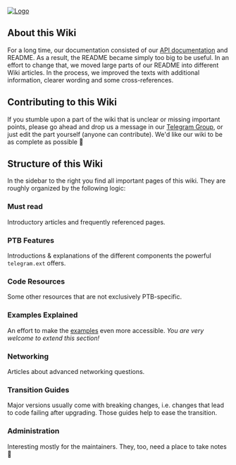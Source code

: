 [![Logo](https://github.com/python-telegram-bot/logos/raw/master/logo-text/png/ptb-logo-text_768.png)](https://python-telegram-bot.org/)

## About this Wiki
For a long time, our documentation consisted of our [API documentation](http://python-telegram-bot.readthedocs.io/) and README. As a result, the README became simply too big to be useful. In an effort to change that, we moved large parts of our README into different Wiki articles. In the process, we improved the texts with additional information, clearer wording and some cross-references. 


## Contributing to this Wiki
If you stumble upon a part of the wiki that is unclear or missing important points, please go ahead and drop us a message in our [Telegram Group](https://t.me/pythontelegrambotgroup), or just edit the part yourself (anyone can contribute). We'd like our wiki to be as complete as possible 🙂

## Structure of this Wiki

In the sidebar to the right you find all important pages of this wiki. They are roughly organized by the following logic:

### Must read

Introductory articles and frequently referenced pages.

### PTB Features

Introductions & explanations of the different components the powerful `telegram.ext` offers.

### Code Resources

Some other resources that are not exclusively PTB-specific.

### Examples Explained

An effort to make the [examples](https://github.com/python-telegram-bot/python-telegram-bot/tree/master/examples) even more accessible.
*You are very welcome to extend this section!*

### Networking

Articles about advanced networking questions.

### Transition Guides

Major versions usually come with breaking changes, i.e. changes that lead to code failing after upgrading. Those guides help to ease the transition.

### Administration

Interesting mostly for the maintainers. They, too, need a place to take notes 🙂